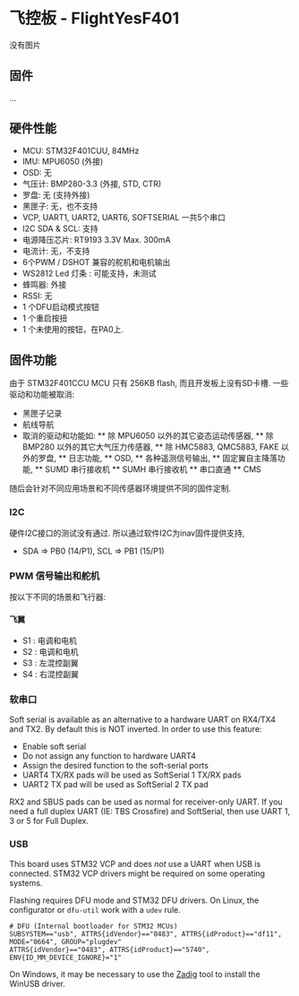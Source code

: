 
# 飞控板 - FlightYesF401

没有图片

## 固件

...


## 硬件性能

* MCU: STM32F401CUU, 84MHz
* IMU: MPU6050 (外接)
* OSD: 无
* 气压计: BMP280-3.3 (外接, STD, CTR)
* 罗盘: 无 (支持外接) 
* 黑匣子: 无，也不支持
* VCP, UART1, UART2, UART6, SOFTSERIAL 一共5个串口
* I2C SDA & SCL: 支持
* 电源降压芯片: RT9193 3.3V Max. 300mA
* 电流计: 无，不支持
* 6个PWM / DSHOT 兼容的舵机和电机输出
* WS2812 Led 灯条 : 可能支持，未测试
* 蜂鸣器: 外接
* RSSI: 无
* 1 个DFU启动模式按钮
* 1 个重启按扭
* 1 个未使用的按钮，在PA0上.

## 固件功能

由于 STM32F401CCU MCU 只有 256KB flash, 而且开发板上没有SD卡槽. 一些驱动和功能被取消:

* 黑匣子记录
* 航线导航
* 取消的驱动和功能如: 
    ** 除 MPU6050 以外的其它姿态运动传感器, 
    ** 除 BMP280 以外的其它大气压力传感器,
    ** 除 HMC5883, QMC5883, FAKE 以外的罗盘,
    ** 日志功能,
    ** OSD,
    ** 各种遥测信号输出,
    ** 固定翼自主降落功能,
    ** SUMD 串行接收机
    ** SUMH 串行接收机
    ** 串口直通
    ** CMS 

随后会针对不同应用场景和不同传感器环境提供不同的固件定制.

### I2C

硬件I2C接口的测试没有通过. 所以通过软件I2C为inav固件提供支持, 

* SDA => PB0 (14/P1), SCL => PB1 (15/P1)

### PWM 信号输出和舵机

按以下不同的场景和飞行器:

#### 飞翼

* S1 : 电调和电机
* S2 : 电调和电机
* S3 : 左混控副翼
* S4 : 右混控副翼

### 软串口

Soft serial is available as an alternative to a hardware UART on RX4/TX4 and TX2. By default this is NOT inverted. In order to use this feature:

* Enable soft serial
* Do not assign any function to hardware UART4
* Assign the desired function to the soft-serial ports
* UART4 TX/RX pads will be used as SoftSerial 1 TX/RX pads
* UART2 TX pad will be used as SoftSerial 2 TX pad

RX2 and SBUS pads can be used as normal for receiver-only UART. If you need a full duplex UART (IE: TBS Crossfire) and SoftSerial, then use UART 1, 3 or 5 for Full Duplex.


### USB

This board uses STM32 VCP and does _not_ use a UART when USB is connected. STM32 VCP drivers might be required on some operating systems.

Flashing requires DFU mode and STM32 DFU drivers. On Linux, the configurator or `dfu-util` work with a `udev` rule.

````
# DFU (Internal bootloader for STM32 MCUs)
SUBSYSTEM=="usb", ATTRS{idVendor}=="0483", ATTRS{idProduct}=="df11", MODE="0664", GROUP="plugdev"
ATTRS{idVendor}=="0483", ATTRS{idProduct}=="5740", ENV{ID_MM_DEVICE_IGNORE}="1"
````

On Windows, it may be necessary to use the [Zadig](http://zadig.akeo.ie) tool to install the WinUSB driver.


